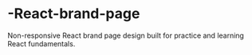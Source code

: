 # -React-brand-page
Non-responsive React brand page design built for practice and learning React fundamentals.
